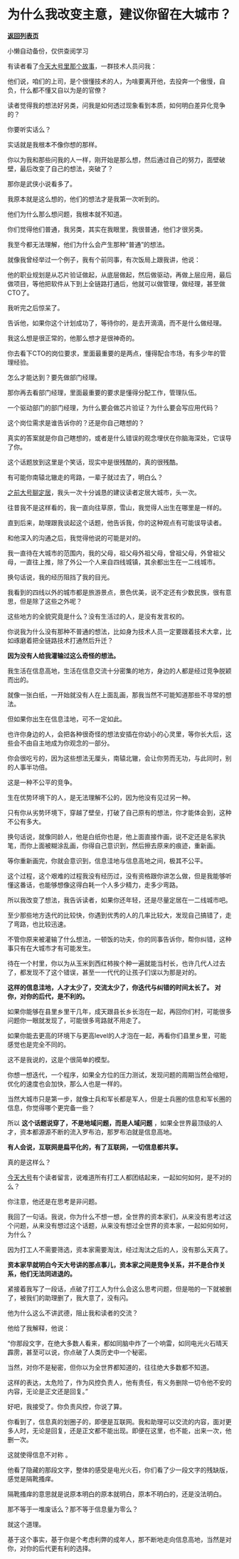 # 为什么我改变主意，建议你留在大城市？

[**返回列表页**](/gzh/记忆承载3)

小懒自动备份，仅供查阅学习

有读者看了[今天大号里那个故事](https://mp.weixin.qq.com/s?__biz=MzU0MjYwNDU2Mw==&mid=2247495528&idx=1&sn=a3df6e1bd41c03b1e5853595b29f58d6&chksm=fb1a8314cc6d0a02e896ddb7ba2b591e85a9787d7712f7453f35388ace45844f462c305fa99f&token=795616143&lang=zh_CN&scene=21#wechat_redirect)，一群技术人员问我：  

  

他们说，咱们的上司，是个很懂技术的人，为啥要离开他，去投奔一个傲慢，自负，什么都不懂又自以为是的官僚？

  

读者觉得我的想法好另类，问我是如何透过现象看到本质，如何明白差异化竞争的？  

  

你要听实话么？

  

实话就是我根本不像你想的那样。

  

你以为我和那些问我的人一样，刚开始是那么想，然后通过自己的努力，面壁破壁，最后改变了自己的想法，突破了？  

  

那你是武侠小说看多了。

  

我原本就是这么想的，他们的想法才是我第一次听到的。

  

他们为什么那么想问题，我根本就不知道。  

  

你们觉得他们普通，我另类，其实在我眼里，我很普通，他们才很另类。

  

我至今都无法理解，他们为什么会产生那种“普通”的想法。  

  

就像我曾经举过一个例子，我有个前同事，有次饭局上跟我讲，他说：

  

他的职业规划是从芯片验证做起，从底层做起，然后做驱动，再做上层应用，最后做项目，等他把软件从下到上全链路打通后，他就可以做管理，做经理，甚至做CTO了。

  

我听完之后惊呆了。

  

告诉他，如果你这个计划成功了，等待你的，是去开滴滴，而不是什么做经理。  

  

我这么想是很正常的，他那么想才是很神奇的。  

  

你去看下CTO的岗位要求，里面最重要的是两点，懂得配合市场，有多少年的管理经验。  

  

怎么才能达到？要先做部门经理。  

  

那你再去看部门经理，里面最重要的要求是懂得分配工作，管理队伍。

  

一个驱动部门的部门经理，为什么要会做芯片验证？为什么要会写应用代码？  

  

这个岗位需求是谁告诉你的？还是你自己瞎想的？

  

真实的答案就是你自己瞎想的，或者是什么错误的观念埋伏在你脑海深处，它误导了你。

  

这个话题放到这里是个笑话，现实中是很残酷的，真的很残酷。  

  

有可能你南辕北辙走的弯路，一辈子就过去了，明白么？  

  

[之前大号聊定居](https://mp.weixin.qq.com/s?__biz=MzU0MjYwNDU2Mw==&mid=2247495493&idx=1&sn=dacd2b2db03822321b7b5715cf4bc77a&chksm=fb1a8339cc6d0a2fe4ba0d3b5ab88774feb676ab8777b0688b1bcb053651fd38291655ab011c&token=1811938732&lang=zh_CN&scene=21#wechat_redirect)，我头一次十分诚恳的建议读者定居大城市，头一次。  

  

往昔我不是这样看的，我一直向往草原，雪山，我觉得人出生在哪里是一样的。  

  

直到后来，助理跟我谈起这个话题，他告诉我，你的这种观点有可能误导读者。

  

和他深入的沟通之后，我觉得他说的可能是对的。

  

我一直待在大城市的范围内，我的父母，祖父母外祖父母，曾祖父母，外曾祖父母，一直往上推，除了外公一个人来自四线城镇，其余都出生在一二线城市。  

  

换句话说，我的经历阻挡了我的目光。  

  

我看到的四线以外的城市都是旅游景点，景色优美，说不定还有少数民族，很有意思，但是除了这些之外呢？

  

这些地方的全貌究竟是什么？没有生活过的人，是没有发言权的。  

  

你说我为什么没有那种不普通的想法，比如身为技术人员一定要跟着技术大拿，比如琢磨着把全链路技术打通然后升迁？  

  

 **因为没有人给我灌输过这么奇怪的想法。**

  

我生活在信息高地，生活在信息交流十分密集的地方，身边的人都是经过竞争脱颖而出的。  

  

就像一张白纸，一开始就没有人在上面乱画，那我当然不可能知道那些不寻常的想法。  

  

但如果你出生在信息洼地，可不一定如此。  

  

也许你身边的人，会把各种很奇怪的想法安插在你幼小的心灵里，等你长大后，这些会不由自主地成为你观念的一部分。  

  

你会很吃亏的，因为这些想法无厘头，南辕北辙，会让你劳而无功，与此同时，别的人事半功倍。  

  

这是一种不公平的竞争。  

  

生在优势环境下的人，是无法理解不公的，因为他没有见过另一种。  

  

只有你从劣势环境下，穿越了壁垒，打破了自己原有的想法，你才能体会到，这种不公有多大。

  

换句话说，就像同龄人，他是白纸你也是，他上面直接作画，说不定还是名家执笔，而你上面被糊涂乱画，你得自己意识到，然后擦去原来的痕迹，重新画。  

  

等你重新画完，你就会意识到，信息洼地与信息高地之间，极其不公平。  

  

这个过程，这个艰难的过程我没有经历过，没有资格跟你讲怎么做，但是我能够听懂这番话，也能够想像这得白耗一个人多少精力，走多少弯路。  

  

所以我改变了想法，我告诉读者，如果你还年轻，还是尽量定居在一二线城市吧。  

  

至少那些地方迭代的比较快，你遇到优秀的人的几率比较大，发现自己搞错了，走了弯路，也比较迅速。  

  

不管你原来被灌输了什么想法，一顿饭的功夫，你的同事告诉你，帮你纠错，这种事只有在大城市才有可能发生。  

  

待在一个村里，你以为从玉米到西红柿挨个种一遍就能当村长，也许几代人过去了，都发现不了这个错误，甚至一一代代的让孩子们误以为那是对的。

  

 **这样的信息洼地，人才太少了，交流太少了，你迭代与纠错的时间太长了。** **对你，对你的后代，是不利的。**

  

如果你能够在县里乡里干几年，成天跟县长乡长泡在一起，再回你们村，可能很多问题你一眼就发现了，可能很多弯路就不用走了。  

  

如果你能去更高的环境下与更高level的人才泡在一起，再看你们县里乡里，可能感觉也是完全不同的。

  

这不是我说的，这是个很简单的模型。  

  

你想一想迭代，一个程序，如果全方位的压力测试，发现问题的周期当然会缩短，优化的速度也会加快，那么人也是一样的。

  

当然大城市只是第一步，就像士兵和军长都是军人，但是士兵圈的信息和军长圈的信息，你觉得哪个更完备一些？

  

所以 **这个话题说穿了，不是地域问题，而是人域问题** ，如果全世界最顶级的人才，资本都源源不断的流入罗布泊，那罗布泊就是信息高地。

  

 **有人会说，互联网是扁平化的，有了互联网，一切信息都共享。**

  

真的是这样么？

  

[今天大号](https://mp.weixin.qq.com/s?__biz=MzU0MjYwNDU2Mw==&mid=2247495528&idx=1&sn=a3df6e1bd41c03b1e5853595b29f58d6&chksm=fb1a8314cc6d0a02e896ddb7ba2b591e85a9787d7712f7453f35388ace45844f462c305fa99f&token=795616143&lang=zh_CN&scene=21#wechat_redirect)有个读者留言，说难道所有打工人都团结起来，一起如何如何，是不对的么？  

  

你注意，他还是在思考是非问题。  

  

我回了一句话。我说，你为什么不想一想，全世界的资本家们，从来没有思考过这个问题，从来没有想过这个话题，从来没有想过全世界的资本家，一起如何如何，为什么？

  

因为打工人不需要筛选，资本家需要淘汰，经过淘汰之后的人，没有那么天真了。

  

 **资本家早就明白今天大号讲的那点事儿，资本家之间是竞争关系，并不是合作关系，他们无法同进退的。**

  

紧接着我写了一段话，点破了打工人为什么会这么思考问题，但是啪的一下就被删了，被我们的助理删了，我大意了，没有闪。

  

他为什么这么不讲武德，阻止我和读者的交流？  

  

他给了我解释，他说：

  

“你那段文字，在绝大多数人看来，都如同脑中炸了一个响雷，如同电光火石晴天霹雳，甚至可以说，你点破了人类历史中一个秘密。

  

当然，对你不是秘密，但你以为全世界都知道的，往往绝大多数都不知道。

  

这样的表达，太危险了，作为风控负责人，他有责任，有义务删除一切令他不安的内容，无论是正文还是回复。”

  

好吧，我接受了。你负责风控，你说了算。

  

你看到了，信息真的划圈子的，即便是互联网。我和助理可以交流的内容，面对更多人时，无论是回复，还是正文都不能出现。即便在这里，也不能，出来一次，他删一次。

  

这就使得信息不对称 。  

  

他看了隐藏的那段文字，整体的感受是电光火石，你们看了少一段文字的残缺版，感觉是隔靴搔痒。

  

隔靴搔痒的意思就是说原本明白的原本就明白，原本不明白的，还是没法明白。

  

那不等于一堆废话么？那不等于信息量为零么？  

  

就这个道理。

  

基于这个事实，基于你是个考虑利弊的成年人，那不断地走向信息高地，当然是对你，对你的后代更有利的选择。

